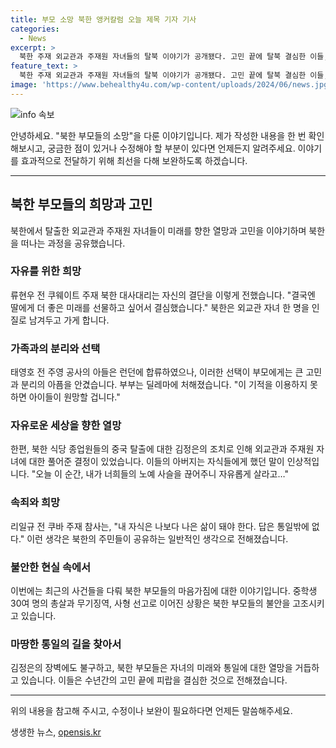 ```yaml
---
title: 부모 소망 북한 앵커칼럼 오늘 제목 기자 기사
categories:
  - News
excerpt: >
  북한 주재 외교관과 주재원 자녀들의 탈북 이야기가 공개됐다. 고민 끝에 탈북 결심한 이들, 자녀들의 미래를 선물하기 위한 선택이었다. 김정은의 외교관 자녀 풀어주기 정책에 따라 탈출한 가족들도 있지만, 북한의 단속은 여전히 가혹하다. 자녀의 미래를 걱정하는 부모들의 마음을 이야기하는 이번 주제는 북한의 현실과 미래에 대한 뜻밖의 시선을 불러일으킨다.
feature_text: >
  북한 주재 외교관과 주재원 자녀들의 탈북 이야기가 공개됐다. 고민 끝에 탈북 결심한 이들, 자녀들의 미래를 선물하기 위한 선택이었다. 김정은의 외교관 자녀 풀어주기 정책에 따라 탈출한 가족들도 있지만, 북한의 단속은 여전히 가혹하다. 자녀의 미래를 걱정하는 부모들의 마음을 이야기하는 이번 주제는 북한의 현실과 미래에 대한 뜻밖의 시선을 불러일으킨다.
image: 'https://www.behealthy4u.com/wp-content/uploads/2024/06/news.jpg'
---
```


<p><img src="https://www.behealthy4u.com/wp-content/uploads/2024/06/news.jpg" alt="info 속보" /></p>

<p>안녕하세요. "북한 부모들의 소망"을 다룬 이야기입니다. 제가 작성한 내용을 한 번 확인해보시고, 궁금한 점이 있거나 수정해야 할 부분이 있다면 언제든지 알려주세요. 이야기를 효과적으로 전달하기 위해 최선을 다해 보완하도록 하겠습니다.</p>

<hr />

<h2 data-ke-size="size26">북한 부모들의 희망과 고민</h2>

<p data-ke-size="size16">북한에서 탈출한 외교관과 주재원 자녀들이 미래를 향한 열망과 고민을 이야기하며 북한을 떠나는 과정을 공유했습니다.</p>

<h3><b>자유를 위한 희망</b></h3>

<p>류현우 전 쿠웨이트 주재 북한 대사대리는 자신의 결단을 이렇게 전했습니다. "결국엔 딸에게 더 좋은 미래를 선물하고 싶어서 결심했습니다." 북한은 외교관 자녀 한 명을 인질로 남겨두고 가게 합니다.</p>

<h3><b>가족과의 분리와 선택</b></h3>

<p>태영호 전 주영 공사의 아들은 런던에 합류하였으나, 이러한 선택이 부모에게는 큰 고민과 분리의 아픔을 안겼습니다. 부부는 딜레마에 처해졌습니다. "이 기적을 이용하지 못하면 아이들이 원망할 겁니다."</p>

<h3><b>자유로운 세상을 향한 열망</b></h3>

<p>한편, 북한 식당 종업원들의 중국 탈출에 대한 김정은의 조치로 인해 외교관과 주재원 자녀에 대한 풀어준 결정이 있었습니다. 이들의 아버지는 자식들에게 했던 말이 인상적입니다. "오늘 이 순간, 내가 너희들의 노예 사슬을 끊어주니 자유롭게 살라고…" </p>

<h3><b>속죄와 희망</b></h3>

<p>리일규 전 쿠바 주재 참사는, "내 자식은 나보다 나은 삶이 돼야 한다. 답은 통일밖에 없다." 이런 생각은 북한의 주민들이 공유하는 일반적인 생각으로 전해졌습니다.</p>

<h3><b>불안한 현실 속에서</b></h3>

<p>이번에는 최근의 사건들을 다뤄 북한 부모들의 마음가짐에 대한 이야기입니다. 중학생 30여 명의 총살과 무기징역, 사형 선고로 이어진 상황은 북한 부모들의 불안을 고조시키고 있습니다.</p>

<h3><b>마땅한 통일의 길을 찾아서</b></h3>

<p>김정은의 장벽에도 불구하고, 북한 부모들은 자녀의 미래와 통일에 대한 열망을 거듭하고 있습니다. 이들은 수년간의 고민 끝에 피랍을 결심한 것으로 전해졌습니다.</p>

<hr />

<p>위의 내용을 참고해 주시고, 수정이나 보완이 필요하다면 언제든 말씀해주세요.</p>
생생한 뉴스, <a href="https://opensis.kr" rel="dofollow">opensis.kr</a>


